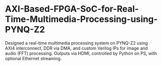 # AXI-Based-FPGA-SoC-for-Real-Time-Multimedia-Processing-using-PYNQ-Z2
Designed a real-time multimedia processing system on PYNQ-Z2 using AXI4 interconnect, DDR via DMA, and custom Verilog IPs for image and audio (FFT) processing. Outputs via HDMI, controlled by Python on PS, with optional Ethernet streaming.
